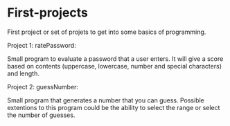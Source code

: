 # First-projects
First project or set of projets to get into some basics of programming.

Project 1: ratePassword:

Small program to evaluate a password that a user enters. It will give a score based on contents (uppercase, lowercase, number and special characters) and length.

Project 2: guessNumber:

Small program that generates a number that you can guess. Possible extentions to this program could be the ability to select the range or select the number of guesses.
